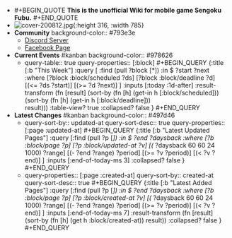 - #+BEGIN_QUOTE
  **This is the unofficial Wiki for mobile game Sengoku Fubu.**
  #+END_QUOTE
- ![cover-200812.jpg](../assets/cover-200812_1656919621186_0.jpg){:height 316, :width 785}
- **Community**
  background-color:: #793e3e
	- [Discord Server](https://discord.gg/pqXNKw5vrz)
	- [Facebook Page](https://www.facebook.com/sengokufubu.en/)
- **Current Events** #kanban
  background-color:: #978626
	- query-table:: true
	  query-properties:: [:block]
	  #+BEGIN_QUERY
	  {:title [:b "This Week"]
	          :query [
	              :find (pull ?block [*])
	              :in $ ?start ?next
	              :where
	                              [?block :block/scheduled ?ds] 
	  							[?block :block/deadline ?d]
	                              [(<= ?ds ?start)]
	  							[(>= ?d ?next)]
	              ]
	  		:inputs [:today :1d-after]
	          :result-transform 
	  			(fn [result]
	  				(sort-by 
	  					(fn [h] (get-in h [:block/scheduled]))
	  					(sort-by
	  						(fn [h] (get-in h [:block/deadline]))				
	  						result)))
	          :table-view? true
	          :collapsed? false
	      }
	  #+END_QUERY
- **Latest Changes** #kanban
  background-color:: #497d46
	- query-sort-by:: updated-at
	  query-sort-desc:: true
	  query-properties:: [:page :updated-at]
	  #+BEGIN_QUERY
	  {:title [:b "Latest Updated Pages"]
	    :query [:find (pull ?p [*])
	    :in $ ?end ?daysback
	    :where 
	      [?b :block/page ?p]
	      [?p :block/updated-at ?v]
	      [(* ?daysback 60 60 24 1000) ?range]
	      [(- ?end ?range) ?period]
	      [(>= ?v ?period)]
	      [(< ?v ?end)]
	     ]
	    :inputs [:end-of-today-ms 3]
	   :collapsed? false
	  }
	  #+END_QUERY
	- query-properties:: [:page :created-at]
	  query-sort-by:: created-at
	  query-sort-desc:: true
	  #+BEGIN_QUERY
	  {:title [:b "Latest Added Pages"]
	    :query [:find (pull ?p [*])
	    :in $ ?end ?daysback
	    :where 
	      [?b :block/page ?p]
	      [?p :block/created-at ?v]
	      [(* ?daysback 60 60 24 1000) ?range]
	      [(- ?end ?range) ?period]
	      [(>= ?v ?period)]
	      [(< ?v ?end)]
	     ]
	    :inputs [:end-of-today-ms 7]
	      :result-transform (fn [result]
	                       (sort-by (fn [h]
	                                  (get h :block/created-at)) result))
	   :collapsed? false
	  }
	  #+END_QUERY